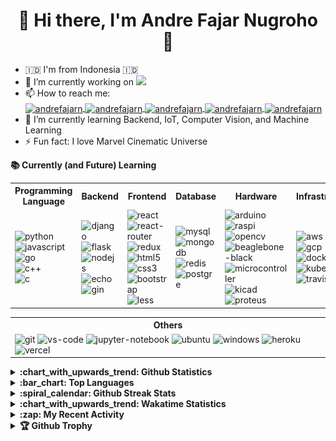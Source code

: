 <h1 align="center">👋 Hi there, I'm Andre Fajar Nugroho 👋 </h1>

<!--
**andre-fajar-n/andre-fajar-n** is a ✨ _special_ ✨ repository because its `README.md` (this file) appears on your GitHub profile.
- 👯 I’m looking to collaborate on ...
- 🤔 I’m looking for help with ...
- 💬 Ask me about ...
- 😄 Pronouns: ...

Here are some ideas to get you started:
-->

- :indonesia: I'm from Indonesia :indonesia:
- 🔭 I’m currently working on <a href="https://refactory.id/" target="blank"> <img src="https://refactory-id.s3.amazonaws.com/webassets-prod/public/assets/img/kits/Refactory-Logo001(black).png" width="auto" height="20"/> </a>
- 📫 How to reach me: <br/>
  <a href="https://www.linkedin.com/in/andre-fajar-n/" target="blank">
    <img align="center" src="https://img.shields.io/badge/-andre--fajar--n-blue?style=plastic&logo=Linkedin&logoColor=white" alt="andrefajarn" height="25" width="auto"/>
  </a>
  <a href="https://www.facebook.com/andrefajarn/" target="blank">
    <img align="center" src="https://img.shields.io/badge/andrefajarn-1877F2?style=plastic&logo=facebook&logoColor=white" alt="andrefajarn" height="25" width="auto" />
  </a>
  <a href="https://instagram.com/andrefajarn" target="blank">
    <img align="center" src="https://img.shields.io/badge/-andrefajarn-purple?style=plastic&logo=instagram&logoColor=white" alt="andrefajarn" height="25" width="auto"/>
  </a>
  <a href="https://mailto:andrenugroho395@gmail.com" target="blank">
    <img align="center" src="https://img.shields.io/badge/-andrenugroho395@gmail.com-c14438?style=plastic&logo=Gmail&logoColor=white" alt="andrefajarn" height="25" width="auto"/>
  </a>
  <a href="https://www.hackerrank.com/andrefajarn" target="blank">
    <img align="center" src="https://img.shields.io/badge/andrefajarn-2ec866?style=plastic&logo=hackerrank&logoColor=white" alt="andrefajarn" height="25" width="auto"/>
  </a>
- 🌱 I’m currently learning Backend, IoT, Computer Vision, and Machine Learning
- ⚡ Fun fact: I love Marvel Cinematic Universe

<strong>:books: Currently (and Future) Learning</strong>
  <table>
  <tr>
    <th>
      Programming <br/> Language
    </th>
    <th>
      Backend
    </th>
    <th>
      Frontend
    </th>
    <th>
      Database
    </th>
    <th>
      Hardware
    </th>
    <th>
      Infrastructure
    </th>
  </tr>
  <tr>
    <!-- PROGRAMMING LANGUAGE -->
    <td>
      <img src="https://img.shields.io/badge/Python-3776AB?style=plastic&logo=python&logoColor=white&link=https://www.python.org" alt="python" width="auto" height="30"/><br/>
      <img src="https://img.shields.io/badge/Javascript-F7DF1E?style=plastic&logo=javascript&logoColor=white" alt="javascript" width="auto" height="30"/><br/>
      <img src="https://img.shields.io/badge/Golang-00ADD8?style=plastic&logo=go&logoColor=white" alt="go" width="auto" height="30"/><br/>
      <img src="https://img.shields.io/badge/C%2B%2B-00599C?style=plastic&logo=C%2B%2B&logoColor=white" alt="c++" width="auto" height="30"/><br/>
      <img src="https://img.shields.io/badge/C-A8B9CC?style=plastic&logo=C&logoColor=white" alt="c" width="auto" height="30"/><br/>
    </td>
    <!-- BACKEND -->
    <td>
      <img src="https://img.shields.io/badge/Django-092E20?style=plastic&logo=Django&logoColor=white" alt="django" width="auto" height="30"/><br/>
      <img src="https://img.shields.io/badge/Flask-000000?style=plastic&logo=Flask&logoColor=white" alt="flask" width="auto" height="30"/><br/>
      <img src="https://img.shields.io/badge/NodeJS-339933?style=plastic&logo=Node.js&logoColor=white" alt="nodejs" width="auto" height="30"/><br/>
      <img src="https://img.shields.io/badge/Echo-00afd1?style=plastic&logo=go&logoColor=white" alt="echo" width="auto" height="30"/><br/>
      <img src="https://img.shields.io/badge/Gin-0090d1?style=plastic&logo=go&logoColor=white" alt="gin" width="auto" height="30"/><br/>
    </td>
    <!-- FRONTEND -->
    <td>
      <img src="https://img.shields.io/badge/ReactJS-61dafb?style=plastic&logo=react&logoColor=white" alt="react" width="auto" height="30"/><br/>
      <img src="https://img.shields.io/badge/React%20Router-ca4245?style=plastic&logo=React%20Router&logoColor=white" alt="react-router" width="auto" height="30"/><br/>
      <img src="https://img.shields.io/badge/Redux-764abc?style=plastic&logo=Redux&logoColor=white" alt="redux" width="auto" height="30"/><br/>
      <img src="https://img.shields.io/badge/HTML5-e34f26?style=plastic&logo=HTML5&logoColor=white" alt="html5" width="auto" height="30"/><br/>
      <img src="https://img.shields.io/badge/CSS3-1572b6?style=plastic&logo=CSS3&logoColor=white" alt="css3" width="auto" height="30"/><br/>
      <img src="https://img.shields.io/badge/Bootstrap-7952b3?style=plastic&logo=Bootstrap&logoColor=white" alt="bootstrap" width="auto" height="30"/><br/>
      <img src="https://img.shields.io/badge/Less-1d365d?style=plastic&logo=Less&logoColor=white" alt="less" width="auto" height="30"/><br/>
    </td>
    <!-- DATABASE -->
    <td>
      <img src="https://img.shields.io/badge/MySQL-4479a1?style=plastic&logo=mysql&logoColor=white" alt="mysql" width="auto" height="30"/><br/>
      <img src="https://img.shields.io/badge/MongoDB-47a248?style=plastic&logo=mongodb&logoColor=white" alt="mongodb" width="auto" height="30"/><br/>
      <img src="https://img.shields.io/badge/Redis-dc382d?style=plastic&logo=redis&logoColor=white" alt="redis" width="auto" height="30"/><br/>
      <img src="https://img.shields.io/badge/PostgreSQL-336971?style=plastic&logo=postgresql&logoColor=white" alt="postgre" width="auto" height="30"/><br/>
    </td>
    <!-- HARDWARE -->
    <td>
      <img src="https://img.shields.io/badge/Arduino-00979d?style=plastic&logo=arduino&logoColor=white" alt="arduino" width="auto" height="30"/><br/>
      <img src="https://img.shields.io/badge/Raspberry%20Pi-c51a4a?style=plastic&logo=Raspberry%20Pi&logoColor=white" alt="raspi" width="auto" height="30"/><br/>
      <img src="https://img.shields.io/badge/OpenCV-5c3ee8?style=plastic&logo=OpenCV&logoColor=white" alt="opencv" width="auto" height="30"/><br/>
      <img src="https://beagleboard.org/static/uploads/BeagleBoardCompliantLowRes.png" alt="beaglebone-black" width="auto" height="30"/><br/>
      <img src="https://image.flaticon.com/icons/svg/2752/2752843.svg" alt="microcontroller" width="auto" height="30"/><br/>
      <img src="https://upload.wikimedia.org/wikipedia/commons/thumb/5/59/KiCad-Logo.svg/1200px-KiCad-Logo.svg.png" alt="kicad" width="auto" height="30"/><br/>
      <img src="https://edasim.com/wp-content/uploads/2020/06/edasim-integrating-ideas-logo-proteus.png" alt="proteus" width="auto" height="30"/><br/>
    </td>
    <!-- INFRASTRUCTURE -->
    <td>
      <img src="https://img.shields.io/badge/AWS-232f3e?style=plastic&logo=amazon%20aws&logoColor=white" alt="aws" width="auto" height="30"/><br/>
      <img src="https://img.shields.io/badge/GCP-4285f4?style=plastic&logo=google%20cloud&logoColor=white" alt="gcp" width="auto" height="30"/><br/>
      <img src="https://img.shields.io/badge/Docker-2496ed?style=plastic&logo=docker&logoColor=white" alt="docker" width="auto" height="30"/><br/>
      <img src="https://img.shields.io/badge/Kubernetes-326ce5?style=plastic&logo=kubernetes&logoColor=white" alt="kubernetes" width="auto" height="30"/><br/>
      <img src="https://img.shields.io/badge/Travis%20CI-3eaaaf?style=plastic&logo=Travis%20CI&logoColor=white" alt="travis-ci" width="auto" height="30"/><br/>
    </td>
  </tr>
</table>

<table>
  <tr>
    <th>
      Others
    </th>
  </tr>
  <tr>
    <td>
      <img src="https://img.shields.io/badge/Git-f05302?style=plastic&logo=git&logoColor=white" alt="git" width="auto" height="30"/>
      <img src="https://img.shields.io/badge/VS%20Code-007acc?style=plastic&logo=visual%20studio&logoColor=white" alt="vs-code" width="auto" height="30"/>
      <img src="https://img.shields.io/badge/Jupyter%20Notebook-F37626?style=plastic&logo=Jupyter&logoColor=white" alt="jupyter-notebook" width="auto" height="30"/>
      <img src="https://img.shields.io/badge/Ubuntu-e95420?style=plastic&logo=ubuntu&logoColor=white" alt="ubuntu" width="auto" height="30"/>
      <img src="https://img.shields.io/badge/Windows-0078d6?style=plastic&logo=windows&logoColor=white" alt="windows" width="auto" height="30"/>
      <img src="https://img.shields.io/badge/Heroku-430098?style=plastic&logo=heroku&logoColor=white" alt="heroku" width="auto" height="30"/>
      <img src="https://img.shields.io/badge/Vercel-000000?style=plastic&logo=vercel&logoColor=white" alt="vercel" width="auto" height="30"/>
    </td>
  </tr>
</table>

<details>
  <summary><strong>:chart_with_upwards_trend: Github Statistics</strong></summary>
  <div align="center">
    <a href="https://github.com/anuraghazra/github-readme-stats" align="center">
      <img src="https://github-readme-stats.vercel.app/api?username=andre-fajar-n&show_icons=true&theme=onedark&include_all_commits=true&count_private=true" />
    </a>
    <a href="https://github.com/jstrieb/github-stats" align="center">
      <img src="https://github.com/andre-fajar-n/github-stats/blob/main/generated/overview.svg" />
    </a>
    <a href="https://github.com/Ashutosh00710/github-readme-activity-graph" align="center">
      <img src="https://activity-graph.herokuapp.com/graph?username=andre-fajar-n&theme=github&bg_color=20232a" />
    </a>
  </div>
</details>
  
<details>
  <summary><strong>:bar_chart: Top Languages</strong></summary>
  
  [![Top Langs](https://github-readme-stats.vercel.app/api/top-langs/?username=andre-fajar-n&langs_count=10&theme=onedark&layout=compact)](https://github.com/anuraghazra/github-readme-stats) [![top languages](https://github.com/andre-fajar-n/github-stats/blob/main/generated/languages.svg)](https://github.com/jstrieb/github-stats)
</details>

<details>
  <summary><strong>:spiral_calendar: Github Streak Stats</strong></summary>
  
  [![GitHub Streak](https://github-readme-streak-stats.herokuapp.com/?user=andre-fajar-n)](https://github.com/DenverCoder1/github-readme-streak-stats)
</details>

<details>
  <summary><strong>:chart_with_upwards_trend: Wakatime Statistics</strong></summary>

<!--START_SECTION:waka-->
![Profile Views](http://img.shields.io/badge/Profile%20Views-7-blue)

![Lines of code](https://img.shields.io/badge/From%20Hello%20World%20I%27ve%20Written-935610%20lines%20of%20code-blue)

**🐱 My GitHub Data** 

> 🏆 979 Contributions in the Year 2021
 > 
> 📦 326.1 kB Used in GitHub's Storage 
 > 
> 🚫 Not Opted to Hire
 > 
> 📜 28 Public Repositories 
 > 
> 🔑 10 Private Repositories  
 > 
**I'm an Early 🐤** 

```text
🌞 Morning    254 commits    █████████░░░░░░░░░░░░░░░░   36.39% 
🌆 Daytime    255 commits    █████████░░░░░░░░░░░░░░░░   36.53% 
🌃 Evening    155 commits    █████░░░░░░░░░░░░░░░░░░░░   22.21% 
🌙 Night      34 commits     █░░░░░░░░░░░░░░░░░░░░░░░░   4.87%

```
📅 **I'm Most Productive on Monday** 

```text
Monday       135 commits    ████░░░░░░░░░░░░░░░░░░░░░   19.34% 
Tuesday      135 commits    ████░░░░░░░░░░░░░░░░░░░░░   19.34% 
Wednesday    86 commits     ███░░░░░░░░░░░░░░░░░░░░░░   12.32% 
Thursday     102 commits    ███░░░░░░░░░░░░░░░░░░░░░░   14.61% 
Friday       76 commits     ██░░░░░░░░░░░░░░░░░░░░░░░   10.89% 
Saturday     60 commits     ██░░░░░░░░░░░░░░░░░░░░░░░   8.6% 
Sunday       104 commits    ███░░░░░░░░░░░░░░░░░░░░░░   14.9%

```


📊 **This Week I Spent My Time On** 

```text
⌚︎ Time Zone: Asia/Jakarta

🔥 Editors: 
VS Code                  25 hrs 15 mins      █████████████████████████   100.0%

🐱‍💻 Projects: 
shipment                 14 hrs 33 mins      ██████████████░░░░░░░░░░░   57.63% 
shop                     7 hrs 17 mins       ███████░░░░░░░░░░░░░░░░░░   28.84% 
OneKidecoService         2 hrs 49 mins       ██░░░░░░░░░░░░░░░░░░░░░░░   11.17% 
account                  33 mins             ░░░░░░░░░░░░░░░░░░░░░░░░░   2.19% 
config-management        2 mins              ░░░░░░░░░░░░░░░░░░░░░░░░░   0.17%

💻 Operating System: 
Linux                    25 hrs 15 mins      █████████████████████████   100.0%

```

**I Mostly Code in Python** 

```text
Python                   8 repos             █████░░░░░░░░░░░░░░░░░░░░   20.51% 
Go                       7 repos             ████░░░░░░░░░░░░░░░░░░░░░   17.95% 
JavaScript               6 repos             ███░░░░░░░░░░░░░░░░░░░░░░   15.38% 
HTML                     5 repos             ███░░░░░░░░░░░░░░░░░░░░░░   12.82% 
C++                      4 repos             ██░░░░░░░░░░░░░░░░░░░░░░░   10.26%

```



 Last Updated on 11/10/2021
<!--END_SECTION:waka-->

[![wakatime](https://github-readme-stats.vercel.app/api/wakatime?username=andrefn&theme=onedark)](https://github.com/anuraghazra/github-readme-stats)

</details>

<details>
  <summary><strong>:zap: My Recent Activity</strong></summary>
  Reference: <a href="https://github.com/jamesgeorge007/github-activity-readme">jamesgeorge007/github-activity-readme</a></br>
  
  <!--START_SECTION:activity-->
1. 💪 Opened PR [#151](https://github.com/viveakrt/Competitive-programing-hacktoberfest-2021/pull/151) in [viveakrt/Competitive-programing-hacktoberfest-2021](https://github.com/viveakrt/Competitive-programing-hacktoberfest-2021)
  <!--END_SECTION:activity-->
</details>

<details>
  <summary><strong>🏆 Github Trophy</strong></summary>
  
  [![trophy](https://github-profile-trophy.vercel.app/?username=andre-fajar-n&theme=onedark&margin-w=5)](https://github.com/ryo-ma/github-profile-trophy)
</details>
